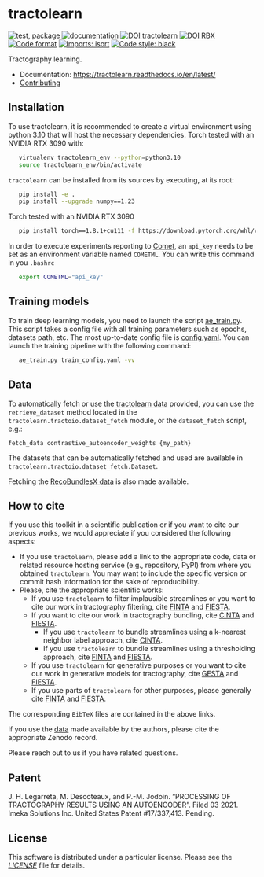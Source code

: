 # tractolearn

[![test, package](https://github.com/scil-vital/tractolearn/actions/workflows/test_package.yml/badge.svg?branch=main)](https://github.com/scil-vital/tractolearn/actions/workflows/test_package.yml?query=branch%3Amain)
[![documentation](https://readthedocs.org/projects/tractolearn/badge/?version=latest)](https://tractolearn.readthedocs.io/en/latest/?badge=latest)
[![DOI tractolearn](https://zenodo.org/badge/DOI/10.5281/zenodo.7562790.svg)](https://doi.org/10.5281/zenodo.7562790)
[![DOI RBX](https://zenodo.org/badge/DOI/10.5281/zenodo.7562635.svg)](https://doi.org/10.5281/zenodo.7562635)
[![Code format](https://github.com/scil-vital/tractolearn/actions/workflows/check_format.yml/badge.svg?branch=main)](https://github.com/scil-vital/tractolearn/actions/workflows/check_format.yml?query=branch%3Amain)
[![Imports: isort](https://img.shields.io/badge/%20imports-isort-%231674b1?style=flat&labelColor=ef8336)](https://pycqa.github.io/isort/)
[![Code style: black](https://img.shields.io/badge/code%20style-black-000000.svg)](https://github.com/psf/black)

Tractography learning.

- Documentation: https://tractolearn.readthedocs.io/en/latest/
- [Contributing](.github/CONTRIBUTING.rst)


## Installation

To use tractolearn, it is recommended to create a virtual environment using
python 3.10 that will host the necessary dependencies. Torch tested with an
NVIDIA RTX 3090 with:

```sh
   virtualenv tractolearn_env --python=python3.10
   source tractolearn_env/bin/activate
```

`tractolearn` can be installed from its sources by executing, at its root:

```sh
   pip install -e .
   pip install --upgrade numpy==1.23
```

Torch tested with an NVIDIA RTX 3090
```sh
   pip install torch==1.8.1+cu111 -f https://download.pytorch.org/whl/cu111/torch_stable.html
```

In order to execute experiments reporting
to [Comet](https://www.comet.ml/site/), an `api_key` needs to be set as an
environment variable named `COMETML`. You can write this command in
you `.bashrc`

```sh
   export COMETML="api_key"
```

## Training models

To train deep learning models, you need to launch the
script [ae_train.py](scripts/ae_train.py). This script takes a config file with
all training parameters such as epochs, datasets path, etc. The most up-to-date
config file is [config.yaml](configs/train_config.yaml). You can launch the
training pipeline with the following command:

```sh
   ae_train.py train_config.yaml -vv
```

## Data

To automatically fetch or use the [tractolearn data](https://zenodo.org/record/7562790)
provided, you can use the `retrieve_dataset` method located in the
`tractolearn.tractoio.dataset_fetch` module, or the `dataset_fetch` script,
e.g.:
```shell
fetch_data contrastive_autoencoder_weights {my_path}
```

The datasets that can be automatically fetched and used are available in
`tractolearn.tractoio.dataset_fetch.Dataset`.

Fetching the [RecoBundlesX data](https://zenodo.org/record/7562635) is also
made available.

## How to cite

If you use this toolkit in a scientific publication or if you want to cite
our previous works, we would appreciate if you considered the following aspects:
- If you use `tractolearn`, please add a link to the appropriate code, data or
  related resource hosting service (e.g., repository, PyPI) from where you
  obtained `tractolearn`. You may want to include the specific version or commit
  hash information for the sake of reproducibility.
- Please, cite the appropriate scientific works:
  - If you use `tractolearn` to filter implausible streamlines or you want to
    cite our work in tractography filtering, cite [FINTA] and [FIESTA].
  - If you want to cite our work in tractography bundling, cite [CINTA] and
    [FIESTA].
    - If you use `tractolearn` to bundle streamlines using a k-nearest neighbor
      label approach, cite [CINTA].
    - If you use `tractolearn` to bundle streamlines using a thresholding
      approach, cite [FINTA] and [FIESTA].
  - If you use `tractolearn` for generative purposes or you want to cite our
    work in generative models for tractography, cite [GESTA] and [FIESTA].
  - If you use parts of `tractolearn` for other purposes, please generally cite
    [FINTA] and [FIESTA].

The corresponding `BibTeX` files are contained in the above links.

If you use the [data](https://zenodo.org/record/7562790) made available by the
authors, please cite the appropriate Zenodo record.

Please reach out to us if you have related questions.

## Patent

J. H. Legarreta, M. Descoteaux, and P.-M. Jodoin. “PROCESSING OF TRACTOGRAPHY
RESULTS USING AN AUTOENCODER”. Filed 03 2021. Imeka Solutions Inc. United States
Patent #17/337,413. Pending.

## License

This software is distributed under a particular license. Please see the
[*LICENSE*](LICENSE) file for details.


[FINTA]: ./doc/bibtex/Legarreta21_-_MIA_-_FINTA.bib "Filtering in tractography using autoencoders (FINTA)"
[CINTA]: ./doc/bibtex/Legarreta22_-_MICCAI-CDMRI_-_CINTA.bib "Clustering in Tractography Using Autoencoders (CINTA)"
[GESTA]: ./doc/bibtex/Legarreta23_-_MIA_-_GESTA.bib "Generative Sampling in Bundle Tractography using Autoencoders (GESTA)"
[FIESTA]: ./doc/bibtex/Dumais23_-_Neuroimage_-_FIESTA.bib "FIESTA: Autoencoders for accurate fiber segmentation in tractography"
